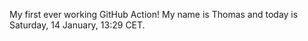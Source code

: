 My first ever working GitHub Action!
My name is Thomas and today is Saturday, 14 January, 13:29 CET. 
